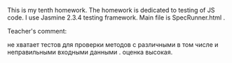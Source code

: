 This is my tenth homework. The homework is dedicated to testing of JS code. I use Jasmine 2.3.4 testing framework. Main file is SpecRunner.html .  

Teacher's comment:

не хватает тестов для проверки методов с различными в том числе и неправильными входными данными . оценка высокая.